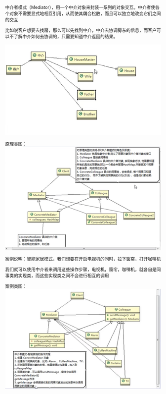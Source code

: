 中介者模式（Mediator），用一个中介对象来封装一系列的对象交互。中介者使各个对象不需要显式地相互引用，从而使其耦合松散，而且可以独立地改变它们之间的交互

比如说客户想要去找房，那么可以先找到中介，中介去协调房东的信息，而客户可以不了解中介如何去协调的，只需要知道中介返回的结果。

![img.png](img.png)


原理类图：
![img_2.png](img_2.png)

案例说明：智能家居模式，我们想要在开启电视机的同时，拉下窗帘，打开咖啡机

我们就可以使用中介者来调用这些操作步骤，电视机，窗帘，咖啡机，就各自是同事类的实现类，而这些实现类之间不会进行相互的调用

案例类图：
![img_3.png](img_3.png)